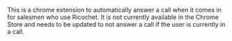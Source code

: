 This is a chrome extension to automatically answer a call when it comes in for salesmen who use Ricochet. It is not currently available in the Chrome Store and needs to be updated to not answer a call if the user is currently in a call.

